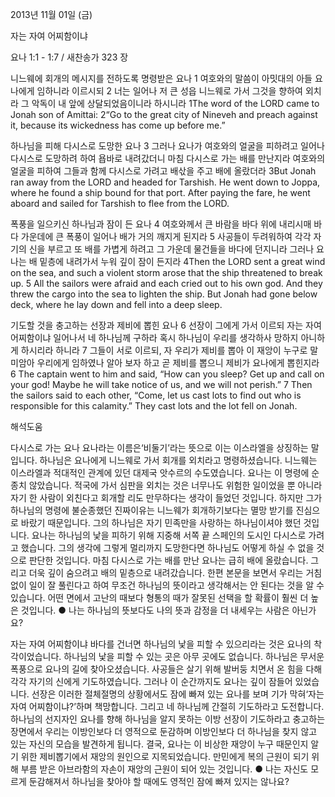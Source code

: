 2013년 11월 01일 (금)

자는 자여 어찌함이냐



요나 1:1 - 1:7 / 새찬송가 323 장


니느웨에 회개의 메시지를 전하도록 명령받은 요나
1 여호와의 말씀이 아밋대의 아들 요나에게 임하니라 이르시되 2 너는 일어나 저 큰 성읍 니느웨로 가서 그것을 향하여 외치라 그 악독이 내 앞에 상달되었음이니라 하시니라
1The word of the LORD came to Jonah son of Amittai: 2“Go to the great city of Nineveh and preach against it, because its wickedness has come up before me.”

하나님을 피해 다시스로 도망한 요나
3 그러나 요나가 여호와의 얼굴을 피하려고 일어나 다시스로 도망하려 하여 욥바로 내려갔더니 마침 다시스로 가는 배를 만난지라 여호와의 얼굴을 피하여 그들과 함께 다시스로 가려고 배삯을 주고 배에 올랐더라
3But Jonah ran away from the LORD and headed for Tarshish. He went down to Joppa, where he found a ship bound for that port. After paying the fare, he went aboard and sailed for Tarshish to flee from the LORD.

폭풍을 일으키신 하나님과 잠이 든 요나
4 여호와께서 큰 바람을 바다 위에 내리시매 바다 가운데에 큰 폭풍이 일어나 배가 거의 깨지게 된지라 5 사공들이 두려워하여 각각 자기의 신을 부르고 또 배를 가볍게 하려고 그 가운데 물건들을 바다에 던지니라 그러나 요나는 배 밑층에 내려가서 누워 깊이 잠이 든지라
4Then the LORD sent a great wind on the sea, and such a violent storm arose that the ship threatened to break up. 5 All the sailors were afraid and each cried out to his own god. And they threw the cargo into the sea to lighten the ship. But Jonah had gone below deck, where he lay down and fell into a deep sleep.

기도할 것을 충고하는 선장과 제비에 뽑힌 요나
6 선장이 그에게 가서 이르되 자는 자여 어찌함이냐 일어나서 네 하나님께 구하라 혹시 하나님이 우리를 생각하사 망하지 아니하게 하시리라 하니라 7 그들이 서로 이르되, 자 우리가 제비를 뽑아 이 재앙이 누구로 말미암아 우리에게 임하였나 알아 보자 하고 곧 제비를 뽑으니 제비가 요나에게 뽑힌지라
6 The captain went to him and said, “How can you sleep? Get up and call on your god! Maybe he will take notice of us, and we will not perish.” 7 Then the sailors said to each other, “Come, let us cast lots to find out who is responsible for this calamity.” They cast lots and the lot fell on Jonah.

해석도움





다시스로 가는 요나 
요나라는 이름은‘비둘기’라는 뜻으로 이는 이스라엘을 상징하는 말입니다. 하나님은 요나에게 니느웨로 가서 회개를 외치라고 명령하셨습니다. 니느웨는 이스라엘과 적대적인 관계에 있던 대제국 앗수르의 수도였습니다. 요나는 이 명령에 순종치 않았습니다. 적국에 가서 심판을 외치는 것은 너무나도 위험한 일이었을 뿐 아니라 자기 한 사람이 외친다고 회개할 리도 만무하다는 생각이 들었던 것입니다. 하지만 그가 하나님의 명령에 불순종했던 진짜이유는 니느웨가 회개하기보다는 멸망 받기를 진심으로 바랐기 때문입니다. 그의 하나님은 자기 민족만을 사랑하는 하나님이셔야 했던 것입니다. 요나는 하나님의 낯을 피하기 위해 지중해 서쪽 끝 스페인의 도시인 다시스로 가려고 했습니다. 그의 생각에 그렇게 멀리까지 도망한다면 하나님도 어떻게 하실 수 없을 것으로 판단한 것입니다. 마침 다시스로 가는 배를 만난 요나는 급히 배에 올랐습니다. 그리고 더욱 깊이 숨으려고 배의 밑층으로 내려갔습니다. 한편 본문을 보면서 우리는 거침없이 일이 잘 풀린다고 하여 무조건 하나님의 뜻이라고 생각해서는 안 된다는 것을 알 수 있습니다. 어떤 면에서 고난의 때보다 형통의 때가 잘못된 선택을 할 확률이 훨씬 더 높은 것입니다.
● 나는 하나님의 뜻보다도 나의 뜻과 감정을 더 내세우는 사람은 아닌가요?

자는 자여 어찌함이냐 
바다를 건너면 하나님의 낯을 피할 수 있으리라는 것은 요나의 착각이었습니다. 하나님의 낯을 피할 수 있는 곳은 아무 곳에도 없습니다. 하나님은 무서운 폭풍으로 요나의 길에 찾아오셨습니다. 사공들은 살기 위해 발버둥 치면서 온 힘을 다해 각각 자기의 신에게 기도하였습니다. 그러나 이 순간까지도 요나는 깊이 잠들어 있었습니다. 선장은 이러한 절체절명의 상황에서도 잠에 빠져 있는 요나를 보며 기가 막혀‘자는 자여 어찌함이냐?’하며 책망합니다. 그리고 네 하나님께 간절히 기도하라고 도전합니다. 하나님의 선지자인 요나를 향해 하나님을 알지 못하는 이방 선장이 기도하라고 충고하는 장면에서 우리는 이방인보다 더 영적으로 둔감하며 이방인보다 더 하나님을 찾지 않고 있는 자신의 모습을 발견하게 됩니다. 결국, 요나는 이 비상한 재앙이 누구 때문인지 알기 위한 제비뽑기에서 재앙의 원인으로 지목되었습니다. 만민에게 복의 근원이 되기 위해 부름 받은 아브라함의 자손이 재앙의 근원이 되어 있는 것입니다.
● 나는 자신도 모르게 둔감해져서 하나님을 찾아야 할 때에도 영적인 잠에 빠져 있지는 않나요?